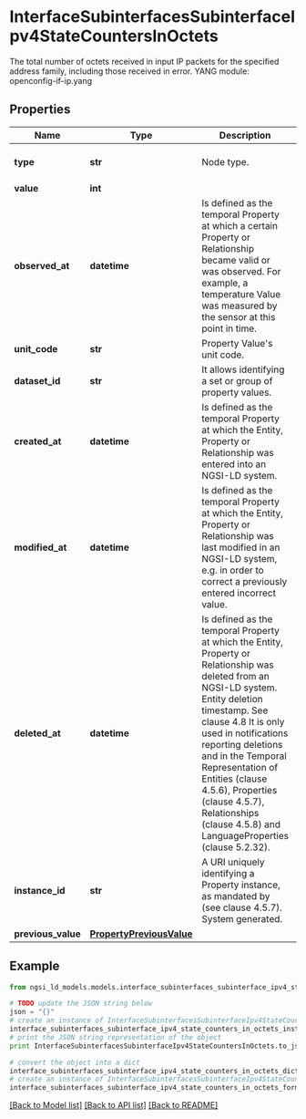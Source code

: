 # InterfaceSubinterfacesSubinterfaceIpv4StateCountersInOctets

The total number of octets received in input IP packets for the specified address family, including those received in error.  YANG module: openconfig-if-ip.yang 

## Properties

Name | Type | Description | Notes
------------ | ------------- | ------------- | -------------
**type** | **str** | Node type.  | [optional] [default to 'Property']
**value** | **int** |  | 
**observed_at** | **datetime** | Is defined as the temporal Property at which a certain Property or Relationship became valid or was observed. For example, a temperature Value was measured by the sensor at this point in time.  | [optional] 
**unit_code** | **str** | Property Value&#39;s unit code.  | [optional] 
**dataset_id** | **str** | It allows identifying a set or group of property values.  | [optional] 
**created_at** | **datetime** | Is defined as the temporal Property at which the Entity, Property or Relationship was entered into an NGSI-LD system.  | [optional] [readonly] 
**modified_at** | **datetime** | Is defined as the temporal Property at which the Entity, Property or Relationship was last modified in an NGSI-LD system, e.g. in order to correct a previously entered incorrect value.  | [optional] [readonly] 
**deleted_at** | **datetime** | Is defined as the temporal Property at which the Entity, Property or Relationship was deleted from an NGSI-LD system.  Entity deletion timestamp. See clause 4.8 It is only used in notifications reporting deletions and in the Temporal Representation of Entities (clause 4.5.6), Properties (clause 4.5.7), Relationships (clause 4.5.8) and LanguageProperties (clause 5.2.32).  | [optional] [readonly] 
**instance_id** | **str** | A URI uniquely identifying a Property instance, as mandated by (see clause 4.5.7). System generated.  | [optional] [readonly] 
**previous_value** | [**PropertyPreviousValue**](PropertyPreviousValue.md) |  | [optional] 

## Example

```python
from ngsi_ld_models.models.interface_subinterfaces_subinterface_ipv4_state_counters_in_octets import InterfaceSubinterfacesSubinterfaceIpv4StateCountersInOctets

# TODO update the JSON string below
json = "{}"
# create an instance of InterfaceSubinterfacesSubinterfaceIpv4StateCountersInOctets from a JSON string
interface_subinterfaces_subinterface_ipv4_state_counters_in_octets_instance = InterfaceSubinterfacesSubinterfaceIpv4StateCountersInOctets.from_json(json)
# print the JSON string representation of the object
print InterfaceSubinterfacesSubinterfaceIpv4StateCountersInOctets.to_json()

# convert the object into a dict
interface_subinterfaces_subinterface_ipv4_state_counters_in_octets_dict = interface_subinterfaces_subinterface_ipv4_state_counters_in_octets_instance.to_dict()
# create an instance of InterfaceSubinterfacesSubinterfaceIpv4StateCountersInOctets from a dict
interface_subinterfaces_subinterface_ipv4_state_counters_in_octets_form_dict = interface_subinterfaces_subinterface_ipv4_state_counters_in_octets.from_dict(interface_subinterfaces_subinterface_ipv4_state_counters_in_octets_dict)
```
[[Back to Model list]](../README.md#documentation-for-models) [[Back to API list]](../README.md#documentation-for-api-endpoints) [[Back to README]](../README.md)


